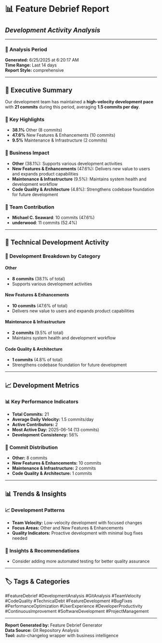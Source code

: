 # 📊 Feature Debrief Report
## *Development Activity Analysis*

---

### 📅 **Analysis Period**
**Generated:** 6/25/2025 at 6:20:17 AM  
**Time Range:** Last 14 days  
**Report Style:** comprehensive

---

## 🎯 **Executive Summary**

Our development team has maintained a **high-velocity development pace** with **21 commits** during this period, averaging **1.5 commits per day**.

### 🚀 **Key Highlights**
- **38.1%** Other (8 commits)
- **47.6%** New Features & Enhancements (10 commits)
- **9.5%** Maintenance & Infrastructure (2 commits)

### 💼 **Business Impact**
- **Other** (38.1%): Supports various development activities
- **New Features & Enhancements** (47.6%): Delivers new value to users and expands product capabilities
- **Maintenance & Infrastructure** (9.5%): Maintains system health and development workflow
- **Code Quality & Architecture** (4.8%): Strengthens codebase foundation for future development

### 👥 **Team Contribution**
- **Michael C. Seaward**: 10 commits (47.6%)
- **underwood**: 11 commits (52.4%)

---

## 🔧 **Technical Development Activity**

### 🔧 **Development Breakdown by Category**

#### Other
- **8 commits** (38.1% of total)
- Supports various development activities

#### New Features & Enhancements
- **10 commits** (47.6% of total)
- Delivers new value to users and expands product capabilities

#### Maintenance & Infrastructure
- **2 commits** (9.5% of total)
- Maintains system health and development workflow

#### Code Quality & Architecture
- **1 commits** (4.8% of total)
- Strengthens codebase foundation for future development

---

## 📈 **Development Metrics**

### 📊 **Key Performance Indicators**
- **Total Commits:** 21
- **Average Daily Velocity:** 1.5 commits/day
- **Active Contributors:** 2
- **Most Active Day:** 2025-06-14 (13 commits)
- **Development Consistency:** 56%

### 🎯 **Commit Distribution**
- **Other:** 8 commits
- **New Features & Enhancements:** 10 commits
- **Maintenance & Infrastructure:** 2 commits
- **Code Quality & Architecture:** 1 commits

---

## 📊 **Trends & Insights**

### 📈 **Development Patterns**
- **Team Velocity:** Low-velocity development with focused changes
- **Focus Areas:** Other and New Features & Enhancements
- **Quality Indicators:** Proactive development with minimal bug fixes needed

### 🔮 **Insights & Recommendations**
- Consider adding more automated testing for better quality assurance

---

## 🏷️ **Tags & Categories**

#FeatureDebrief #DevelopmentAnalysis #GitAnalysis #TeamVelocity #CodeQuality #TechnicalDebt #FeatureDevelopment #BugFixes #PerformanceOptimization #UserExperience #DeveloperProductivity #ContinuousImprovement #SoftwareDevelopment #ProjectManagement

---

**Report Generated by:** Feature Debrief Generator  
**Data Source:** Git Repository Analysis  
**Tool:** auto-changelog wrapper with business intelligence
